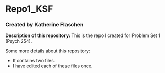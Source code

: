# Repo1_KSF
### Created by Katherine Flaschen

**Description of this repository:** This is the repo I created for Problem Set 1 (Psych 254).

Some more details about this repository:
* It contains two files.
* I have edited each of these files once.
